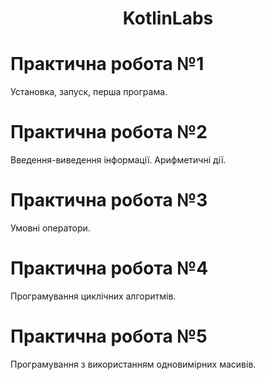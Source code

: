 <h1 align="center">KotlinLabs</h1>
<p align="center">
</p>

# Практична робота №1
Установка, запуск, перша програма.
# Практична робота №2
Введення-виведення інформації. Арифметичні дії.
# Практична робота №3
Умовні оператори.
# Практична робота №4
Програмування циклічних алгоритмів.
# Практична робота №5
Програмування з використанням одновимірних масивів.
